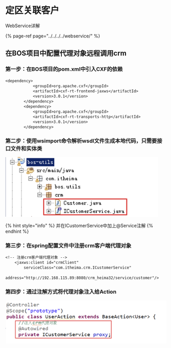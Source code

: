 # 定区关联客户

WebService详解

{% page-ref page="../../../../webservice/" %}

## 在BOS项目中配置代理对象远程调用crm

### 第一步：在BOS项目的pom.xml中引入CXF的依赖

```text
<dependency>
			<groupId>org.apache.cxf</groupId>
			<artifactId>cxf-rt-frontend-jaxws</artifactId>
			<version>3.0.1</version>
		</dependency>
		<dependency>
			<groupId>org.apache.cxf</groupId>
			<artifactId>cxf-rt-transports-http</artifactId>
			<version>3.0.1</version>
		</dependency>

```

### 第二步：使用wsimport命令解析wsdl文件生成本地代码，只需要接口文件和实体类

![](../../../../../.gitbook/assets/image%20%2861%29.png)

{% hint style="info" %}
并在ICustomerService中加上@Service注解
{% endhint %}

### 第三步：在spring配置文件中注册crm客户端代理对象

```text
<!-- 注册crm客户端代理对象 -->
	<jaxws:client id="crmClient" 
		serviceClass="com.itheima.crm.ICustomerService" 
		address="http://192.168.115.89:8080/crm_heima32/service/customer"/>

```

### 第四步：通过注解方式将代理对象注入给Action

![](../../../../../.gitbook/assets/image%20%28132%29.png)

